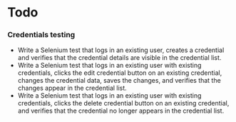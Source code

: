 # Todo

### Credentials testing

* Write a Selenium test that logs in an existing user, creates a credential and verifies that the
  credential details are visible in the credential list.
* Write a Selenium test that logs in an existing user with existing credentials, clicks the edit
  credential button on an existing credential, changes the credential data, saves the changes, and
  verifies that the changes appear in the credential list.
* Write a Selenium test that logs in an existing user with existing credentials, clicks the delete
  credential button on an existing credential, and verifies that the credential no longer appears in
  the credential list.
